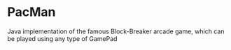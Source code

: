 # PacMan
Java implementation of the famous Block-Breaker arcade game, which can be played using any type of GamePad
